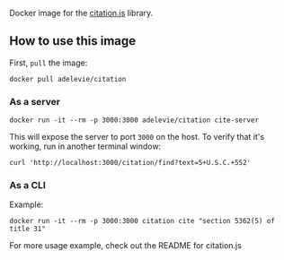 Docker image for the [citation.js](https://github.com/unitedstates/citation) library.

## How to use this image

First, `pull` the image:

```
docker pull adelevie/citation
```

### As a server

```
docker run -it --rm -p 3000:3000 adelevie/citation cite-server
```

This will expose the server to port `3000` on the host. To verify that it's working, run in another terminal window:

```
curl 'http://localhost:3000/citation/find?text=5+U.S.C.+552'
```

### As a CLI

Example:

```
docker run -it --rm -p 3000:3000 citation cite "section 5362(5) of title 31"
```

For more usage example, check out the README for citation.js
